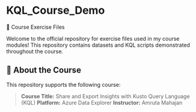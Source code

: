 # KQL_Course_Demo

 📘 Course Exercise Files

Welcome to the official repository for exercise files used in my course modules! This repository contains datasets and KQL scripts demonstrated throughout the course.

## 🧠 About the Course

This repository supports the following course:
> **Course Title:** Share and Export Insights with Kusto Query Language (KQL) 
> **Platform:** Azure Data Explorer 
> **Instructor:** Amruta Mahajan


